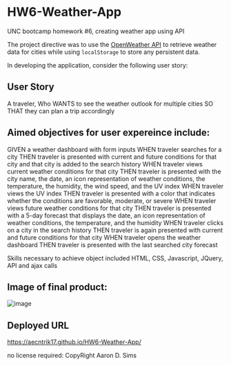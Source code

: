 # HW6-Weather-App

UNC bootcamp homework #6, creating weather app using API

The project directive was to use the [OpenWeather API](https://openweathermap.org/api) to retrieve weather data for cities while using `localStorage` to store any persistent data.

In developing the application, consider the following user story:

## User Story

A traveler,
Who WANTS to see the weather outlook for multiple cities
SO THAT they can plan a trip accordingly

## Aimed objectives for user expereince include:

GIVEN a weather dashboard with form inputs
WHEN traveler searches for a city
THEN traveler is presented with current and future conditions for that city and that city is added to the search history
WHEN traveler views current weather conditions for that city
THEN traveler is presented with the city name, the date, an icon representation of weather conditions, the temperature, the humidity, the wind speed, and the UV index
WHEN traveler views the UV index
THEN traveler is presented with a color that indicates whether the conditions are favorable, moderate, or severe
WHEN traveler views future weather conditions for that city
THEN traveler is presented with a 5-day forecast that displays the date, an icon representation of weather conditions, the temperature, and the humidity
WHEN traveler clicks on a city in the search history
THEN traveler is again presented with current and future conditions for that city
WHEN traveler opens the weather dashboard
THEN traveler is presented with the last searched city forecast

Skills necessary to achieve object included HTML, CSS, Javascript, JQuery, API and ajax calls

## Image of final product:

![image](https://user-images.githubusercontent.com/64560630/85859211-daa77980-b78a-11ea-9030-86f44219d67c.png)

## Deployed URL

https://aecntrik17.github.io/HW6-Weather-App/

no license required:
CopyRight Aaron D. Sims
